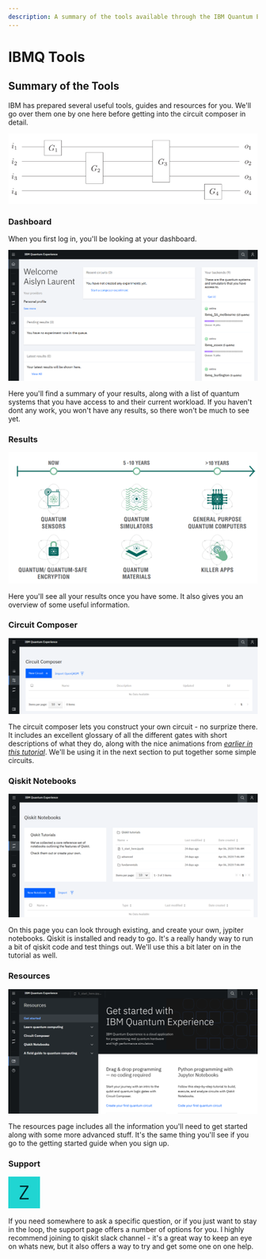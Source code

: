 ```yaml
---
description: A summary of the tools available through the IBM Quantum Experience
---
```


# IBMQ Tools

## Summary of the Tools

IBM has prepared several useful tools, guides and resources for you. We'll go over them one by one here before getting into the circuit composer in detail.

![A screenshot of the sidebar on the quantum experience webpage](../.gitbook/assets/image%20%285%29.png)

### Dashboard

When you first log in, you'll be looking at your dashboard.

![A screenshot of the IBMQ dashboard](../.gitbook/assets/image%20%2816%29.png)

Here you'll find a summary of your results, along with a list of quantum systems that you have access to and their current workload. If you haven't dont any work, you won't have any results, so there won't be much to see yet.

### Results

![A screenshot of the IBMQ results page](../.gitbook/assets/image%20%286%29.png)

Here you'll see all your results once you have some. It also gives you an overview of some useful information.

### Circuit Composer

![A screenshot of the IBMQ circuit composer page](../.gitbook/assets/image%20%2826%29.png)

The circuit composer lets you construct your own circuit - no surprize there. It includes an excellent glossary of all the different gates with short descriptions of what they do, along with the nice animations from [_earlier in this tutorial_](../quantum-circuits/single-qubit-gates.md). We'll be using it in the next section to put together some simple circuits.

### Qiskit Notebooks

![A screenshot of the IBMQ qiskit notebooks page](../.gitbook/assets/image%20%288%29.png)

On this page you can look through existing, and create your own, jypiter notebooks. Qiskit is installed and ready to go. It's a really handy way to run a bit of qiskit code and test things out. We'll use this a bit later on in the tutorial as well.

### Resources

![A screenshot of the IBMQ resources page](../.gitbook/assets/image%20%2817%29.png)

The resources page includes all the information you'll need to get started along with some more advanced stuff. It's the same thing you'll see if you go to the getting started guide when you sign up.

### Support

![A screenshot of the IBMQ support page](../.gitbook/assets/image%20%287%29.png)

If you need somewhere to ask a specific question, or if you just want to stay in the loop, the support page offers a number of options for you. I highly recommend joining to qiskit slack channel - it's a great way to keep an eye on whats new, but it also offers a way to try and get some one on one help.

